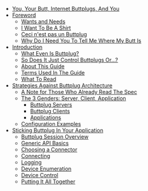 - [You, Your Butt, Internet Buttplugs, And You](README.md#you-your-butt-internet-buttplugs-and-you)
- [Foreword](foreword.md#foreword)
    - [Wants and Needs](foreword.md#wants-and-needs)
    - [I Want To Be A Shirt](foreword.md#i-want-to-be-a-shirt)
    - [Ceci n'est pas un Buttplug](foreword.md#ceci-nest-pas-un-buttplug)
    - [Why Do I Need You To Tell Me Where My Butt Is](foreword.md#why-do-i-need-you-to-tell-me-where-my-butt-is)
- [Introduction](introduction.md)
    - [What Even Is Buttplug?](introduction.md#what-even-is-buttplug)
    - [So Does It Just Control Buttplugs Or...?](introduction.md#so-does-it-just-control-buttplugs)
    - [About This Guide](introduction.md#about-this-guide)
    - [Terms Used In The Guide](introduction.md#terms-used-in-this-guide)
    - [What To Read](introduction.md#what-to-read)
- [Strategies Against Buttplug Architecture](architecture.md#strategies-against-buttplug-architecture)
    - [A Note for Those Who Already Read The Spec](architecture.md#a-note-for-those-who-already-read-the-spec)
    - [The 3 Genders: Server, Client, Application](architecture.md#the-3-genders-server-client-application)
        - [Buttplug Servers](architecture.md#buttplug-servers)
        - [Buttplug Clients](architecture.md#buttplug-clients)
        - [Applications](architecture.md#applications)
    - [Configuration Examples](architecture.md#configuration-examples)
- [Sticking Buttplug In Your Application](writing-buttplug-applications/intro.md)
    - [Buttplug Session Overview](writing-buttplug-applications/intro.md#buttplug-session-overview)
    - [Generic API Basics](writing-buttplug-applications/api-basics.md)
    - [Choosing a Connector](writing-buttplug-applications/connectors.md)
    - [Connecting](writing-buttplug-applications/connecting.md)
    - [Logging](writing-buttplug-applications/logging.md)
    - [Device Enumeration](writing-buttplug-applications/device-enum.md)
    - [Device Control](writing-buttplug-applications/device-control.md)
    - [Putting It All Together](writing-buttplug-applications/application.md)
<!-- New TOC? -->
<!-- - [Sticking Buttplug In Your Application](writing-buttplug-applications.md) -->
<!-- - [Sticking New Devices In Buttplug](new-devices.md) -->
<!-- - [Strategies Against Buttplug Architecture](architecture.md) -->
<!-- - [The Message Menagerie](message-menagerie.md) -\-> -->
<!--     - [General Status](message-menagerie.md#general-status) -\-> -->
<!--     - [Scanning Related Messages](message-menagerie.md#scanning-related-messages) -->
<!--     - [Device Enumeration and Status](message-menagerie.md#device-enumerator-and-status) -->
<!--     - [Logging](message-menagerie.md#logging) -\-> -->
<!--     - [Generic Device Messages](message-menagerie.md#generic-device-messages) -->
<!--     - [Specific Device Messages](message-menagerie.md#specific-device-messages) -->
<!-- - [Buttplug Cookbook](cookbook.md) -->

<!-- Old TOC -->
<!-- - [Buttplug Ethics](buttplug-ethics.md#buttplug-ethics) -->
<!--     - [Wait This Doesn't Sound Technical](buttplug-ethics.md#wait-this-doesnt-sound-technical) -->
<!--     - [There is No Such Thing As Ethical Buttplugging Under Open Source](buttplug-ethics.md#there-is-no-such-thing-as-ethical-buttplugging-under-open-source) -->
<!--     - [You Must Be This Tall To Code With This Library](buttplug-ethics.md#you-must-be-this-tall-to-code-with-this-library) -->
<!--     - [Empathy for the User Having Sex With Your Software](buttplug-ethics.md#empathy-for-the-user-having-sex-with-your-software) -->
<!-- -   [Strategies Against Buttplug Architecture](architecture.md#strategies-against-buttplug-architecture) -->
<!--     - [A Note for Grizzled Developers](architecture.md#a-note-for-grizzled-developers) -->
<!--     - [The 3 Genders: Server, Client, Application](architecture.md#the-3-genders-server-client-application) -->
<!--         - [Buttplug Servers](architecture.md#buttplug-servers) -->
<!--         - [Buttplug Clients](architecture.md#buttplug-clients) -->
<!--         - [Applications](architecture.md#applications) -->
<!--     - [Configuration Examples](architecture.md#configuration-examples) -->
<!-- - [Buttplug Protocol and Etiquette](buttplug-protocol-and-etiquette.md#buttplug-protocol-and-etiquette) -->
<!--     - [Computer To Toy Communication](buttplug-protocol-and-etiquette.md#computer-to-toy-communication) -->
<!--     - [Application to Computer Communication](buttplug-protocol-and-etiquette.md#application-to-computer-communication) -->
<!--     - [Where the Buttplug Protocol Comes into Play](buttplug-protocol-and-etiquette.md#where-the-buttplug-protocol-comes-into-play) -->
<!--     - [What the Buttplug Protocol Looks Like](buttplug-protocol-and-etiquette.md#what-the-buttplug-protocol-looks-like) -->
<!-- - [Buttplug Design Patterns](design-patterns.md) -->
<!--     - [Server Patterns](design-patterns.md#server-patterns) -->
<!--     - [Client Patterns](design-patterns.md#client-patterns) -->
<!-- - [The Message Menagerie](message-menagerie.md) -->
<!--     - [General Status](message-menagerie.md#general-status) -->
<!--     - [Scanning Related Messages](message-menagerie.md#scanning-related-messages) -->
<!--     - [Device Enumeration and Status](message-menagerie.md#device-enumerator-and-status) -->
<!--     - [Logging](message-menagerie.md#logging) -->
<!--     - [Generic Device Messages](message-menagerie.md#generic-device-messages) -->
<!--     - [Specific Device Messages](message-menagerie.md#specific-device-messages) -->
